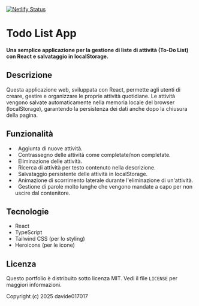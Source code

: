 [![Netlify Status](https://api.netlify.com/api/v1/badges/dcc7220a-821d-4eea-8aee-a56236301d08/deploy-status)](https://app.netlify.com/sites/todo-app-davide-martinco/deploys)

# Todo List App

**Una semplice applicazione per la gestione di liste di attività (To-Do List) con React e salvataggio in localStorage.**

## Descrizione

Questa applicazione web, sviluppata con React, permette agli utenti di creare, gestire e organizzare le proprie attività quotidiane. Le attività vengono salvate automaticamente nella memoria locale del browser (localStorage), garantendo la persistenza dei dati anche dopo la chiusura della pagina.

## Funzionalità

*   Aggiunta di nuove attività.
*   Contrassegno delle attività come completate/non completate.
*   Eliminazione delle attività.
*   Ricerca di attività per testo contenuto nella descrizione.
*   Salvataggio persistente delle attività in localStorage.
*   Animazione di scorrimento laterale durante l'eliminazione di un'attività.
*   Gestione di parole molto lunghe che vengono mandate a capo per non uscire dal contenitore.

## Tecnologie

*   React
*   TypeScript
*   Tailwind CSS (per lo styling)
*   Heroicons (per le icone)

## Licenza

Questo portfolio è distribuito sotto licenza MIT. Vedi il file `LICENSE` per maggiori informazioni.

Copyright (c) 2025 davide017017
